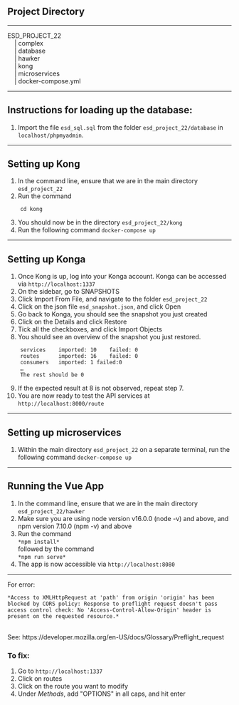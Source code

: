 ## Project Directory
----------------------
ESD_PROJECT_22 <br/>
&nbsp;&nbsp;&nbsp;&nbsp;| complex <br/>
&nbsp;&nbsp;&nbsp;&nbsp;| database <br/>
&nbsp;&nbsp;&nbsp;&nbsp;| hawker <br/>
&nbsp;&nbsp;&nbsp;&nbsp;| kong <br/>
&nbsp;&nbsp;&nbsp;&nbsp;| microservices <br/>
&nbsp;&nbsp;&nbsp;&nbsp;| docker-compose.yml <br/>

----------------------
## Instructions for loading up the database:
1. Import the file ```esd_sql.sql``` from the folder ```esd_project_22/database``` in ```localhost/phpmyadmin```.

----------------------
## Setting up Kong
1. In the command line, ensure that we are in the main directory ```esd_project_22```
2. Run the command 
```
	cd kong 
```
3. You should now be in the directory ```esd_project_22/kong```
4. Run the following command 
	```docker-compose up```

----------------------
## Setting up Konga
1. Once Kong is up, log into your Konga account. Konga can be accessed via ```http://localhost:1337```
2. On the sidebar, go to SNAPSHOTS
3. Click Import From File, and navigate to the folder ```esd_project_22```
4. Click on the json file ```esd_snapshot.json```, and click Open
5. Go back to Konga, you should see the snapshot you just created
6. Click on the Details and click Restore
7. Tick all the checkboxes, and click Import Objects
8. You should see an overview of the snapshot you just restored.
```
	services	imported: 10	failed: 0
	routes		imported: 16	failed: 0
	consumers	imported: 1	failed:0
	…
	The rest should be 0
```
9. If the expected result at 8 is not observed, repeat step 7.
10. You are now ready to test the API services at ```http://localhost:8000/route```

----------------------
## Setting up microservices
1. Within the main directory ```esd_project_22``` on a separate terminal, run the following command
	```docker-compose up ```

----------------------
## Running the Vue App
1. In the command line, ensure that we are in the main directory ```esd_project_22/hawker```
2. Make sure you are using node version v16.0.0 (node -v) and above, and npm version 7.10.0 (npm -v) and above
3. Run the command <br/>
	```*npm install*```<br/>
followed by the command <br/>
	```*npm run serve*``` <br/>
4. The app is now accessible via ```http://localhost:8080```

----------------------
For error: <br/>
```
*Access to XMLHttpRequest at 'path' from origin 'origin' has been blocked by CORS policy: Response to preflight request doesn't pass access control check: No 'Access-Control-Allow-Origin' header is present on the requested resource.*
```
<br/>
See: 
https://developer.mozilla.org/en-US/docs/Glossary/Preflight_request

### To fix:
1. Go to ```http://localhost:1337```
2. Click on routes
3. Click on the route you want to modify
4. Under *Methods*, add "OPTIONS" in all caps, and hit enter
